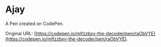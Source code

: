 # Ajay

A Pen created on CodePen.

Original URL: [https://codepen.io/mlfzzbxv-the-decoder/pen/raObVYE](https://codepen.io/mlfzzbxv-the-decoder/pen/raObVYE).

